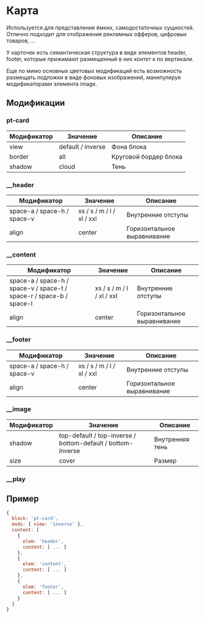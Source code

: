 # Карта
Используется для представления ёмких, самодостаточных сущностей. Отлично подходит для отображения рекламных офферов, цифровых товаров, ... 

У карточек есть семантическая структура в виде элементов header, footer, которые прижимают размещенный в них контет к по вертикали. 

Еще по мимо основных цветовых модификаций есть возможность размещать подложки в виде фоновых изображений, манипулируя модификаторами элемента image.


## Модификации

### pt-card

| Модификатор                  | Значение                        | Описание                  |  
| ---------------------------- | ------------------------------- | ------------------------- |
| view                         | default / inverse               | Фона блока                |
| border                       | all                             | Круговой бордер блока     |
| shadow                       | cloud                           | Тень                      |


### __header

| Модификатор                 | Значение                        | Описание                         |  
| --------------------------- | ------------------------------- | -------------------------------- |
| space-a / space-h / space-v | xs / s / m / l / xl / xxl       | Внутренние отступы               |
| align                       | center                          | Горизонтальное выравнивание      |


### __content

| Модификатор                                                         | Значение                   | Описание              |  
| ------------------------------------------------------------------- | -------------------------- | --------------------- |
| space-a / space-h / space-v / space-t / space-r / space-b / space-l | xs / s / m / l / xl / xxl  | Внутренние отступы    |
| align | center                     | Горизонтальное выравнивание    |



### __footer

| Модификатор                 | Значение                        | Описание                         |  
| --------------------------- | ------------------------------- | -------------------------------- |
| space-a / space-h / space-v | xs / s / m / l / xl / xxl       | Внутренние отступы               |
| align                       | center                          | Горизонтальное выравнивание      |



### __image

| Модификатор       | Значение                                                    | Описание                |  
| ----------------- | ----------------------------------------------------------- | ----------------------- |
| shadow            | top-default / top-inverse / bottom-default / bottom-inverse | Внутренняя тень         |
| size              | cover                                                       | Размер                  |

### __play


## Пример
```javascript
{
  block: 'pt-card',
  mods: { view: 'inverse' },
  content: [
    {
      elem: 'header',
      content: [ ... ]
    },
    {
      elem: 'content',
      content: [ ... ]
    },
    {
      elem: 'footer',
      content: [ ... ]
    }
  ]
}
```

